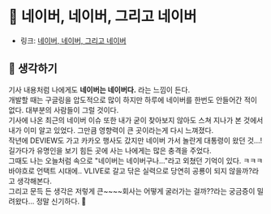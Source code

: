 #  🎾 네이버, 네이버, 그리고 네이버 

- 링크: [네이버, 네이버, 그리고 네이버](http://www.bloter.net/archives/396706)

## 🤔 생각하기 
 
기사 내용처럼 나에게도 **네이버는 네이버다.** 라는 느낌이 든다.  
개발할 때는 구글링을 압도적으로 많이 하지만 하루에 네이버를 한번도 안들어간 적이 없다. 대부분의 사람들이 그럴 것이다.  
기사에 나온 최근의 네이버 이슈 또한 내가 굳이 찾아보지 않아도 스쳐 지나가 본 것에서 내가 이미 알고 있었다. 그만큼 영향력이 큰 곳이라는게 다시 느껴졌다.  
작년에 DEVIEW도 가고 카카오 행사도 갔지만 네이버 가서 놀란게 대통령이 왔던 것...! 길가다가 유명인을 보기 힘든 곳에 사는 나에게는 많은 충격을 주었다.  
그때도 나는 오늘처럼 속으로 "네이버는 네이버구나..."라고 외쳤던 기억이 있다. ㅋㅋㅋ  
바야흐로 언택트 시대에.. VLIVE로 갈고 닦은 실력으로 당연히 공룡이 되지 않을까?라고 생각해본다.    
그리고 문득 든 생각은 저렇게 큰~~~~회사는 어떻게 굴러가는 걸까??라는 궁금증이 밀려왔다... 정말 신기하다. 🤔